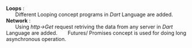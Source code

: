 **Loops** :<br>
    &nbsp;&ensp;&emsp;Different Looping concept programs in *Dart* Language are added. 
**Network** :<br>
    &nbsp;&ensp;&emsp;Using *http->Get* request retriving the data from any server in *Dart* Language are added.
    &nbsp;&ensp;&emsp;Futures/ Promises concept is used for doing long asynchronous operation.
